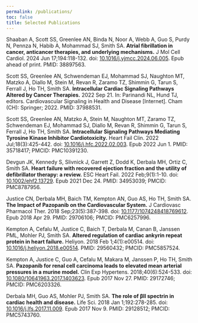 ```yaml
---
permalink: /publications/
toc: false
title: Selected Publications
---
```

Shaaban A, Scott SS, Greenlee AN, Binda N, Noor A, Webb A, Guo S, Purdy N, Pennza N, Habib A, Mohammad SJ, Smith SA. **Atrial fibrillation in cancer, anticancer therapies, and underlying mechanisms.** J Mol Cell Cardiol. 2024 Jun 17;194:118-132. doi: [10.1016/j.yjmcc.2024.06.005](https://doi.org/10.1016/j.yjmcc.2024.06.005). Epub ahead of print. PMID: 38897563.

Scott SS, Greenlee AN, Schwendeman EJ, Mohammad SJ, Naughton MT, Matzko A, Diallo M, Stein M, Revan R, Zaramo TZ, Shimmin G, Tarun S, Ferrall J, Ho TH, Smith SA. **Intracellular Cardiac Signaling Pathways Altered by Cancer Therapies.** 2022 Sep 21. In: Parinandi NL, Hund TJ, editors. Cardiovascular Signaling in Health and Disease [Internet]. Cham (CH): Springer; 2022. PMID: 37988531.

Scott SS, Greenlee AN, Matzko A, Stein M, Naughton MT, Zaramo TZ, Schwendeman EJ, Mohammad SJ, Diallo M, Revan R, Shimmin G, Tarun S, Ferrall J, Ho TH, Smith SA. **Intracellular Signaling Pathways Mediating Tyrosine Kinase Inhibitor Cardiotoxicity.** Heart Fail Clin. 2022 Jul;18(3):425-442. doi: [10.1016/j.hfc.2022.02.003](https://doi.org/10.1016/j.hfc.2022.02.003). Epub 2022 Jun 1. PMID: 35718417; PMCID: PMC10391230.

Devgun JK, Kennedy S, Slivnick J, Garrett Z, Dodd K, Derbala MH, Ortiz C, Smith SA. **Heart failure with recovered ejection fraction and the utility of defibrillator therapy: a review.** ESC Heart Fail. 2022 Feb;9(1):1-10. doi: [10.1002/ehf2.13729](https://doi.org/10.1002/ehf2.13729). Epub 2021 Dec 24. PMID: 34953039; PMCID: PMC8787956.

Justice CN, Derbala MH, Baich TM, Kempton AN, Guo AS, Ho TH, Smith SA. **The Impact of Pazopanib on the Cardiovascular System.** J Cardiovasc Pharmacol Ther. 2018 Sep;23(5):387-398. doi: [10.1177/1074248418769612](https://doi.org/10.1177/1074248418769612). Epub 2018 Apr 29. PMID: 29706106; PMCID: PMC6257996.

Kempton A, Cefalu M, Justice C, Baich T, Derbala M, Canan B, Janssen PML, Mohler PJ, Smith SA. **Altered regulation of cardiac ankyrin repeat protein in heart failure.** Heliyon. 2018 Feb 1;4(1):e00514. doi: [10.1016/j.heliyon.2018.e00514](https://doi.org/10.1016/j.heliyon.2018.e00514). PMID: 29560432; PMCID: PMC5857524.

Kempton A, Justice C, Guo A, Cefalu M, Makara M, Janssen P, Ho TH, Smith SA. **Pazopanib for renal cell carcinoma leads to elevated mean arterial pressures in a murine model.** Clin Exp Hypertens. 2018;40(6):524-533. doi: [10.1080/10641963.2017.1403623](https://doi.org/10.1080/10641963.2017.1403623). Epub 2017 Nov 27. PMID: 29172746; PMCID: PMC6203326.

Derbala MH, Guo AS, Mohler PJ, Smith SA. **The role of βII spectrin in cardiac health and disease.** Life Sci. 2018 Jan 1;192:278-285. doi: [10.1016/j.lfs.2017.11.009](https://doi.org/10.1016/j.lfs.2017.11.009). Epub 2017 Nov 9. PMID: 29128512; PMCID: PMC5743760.